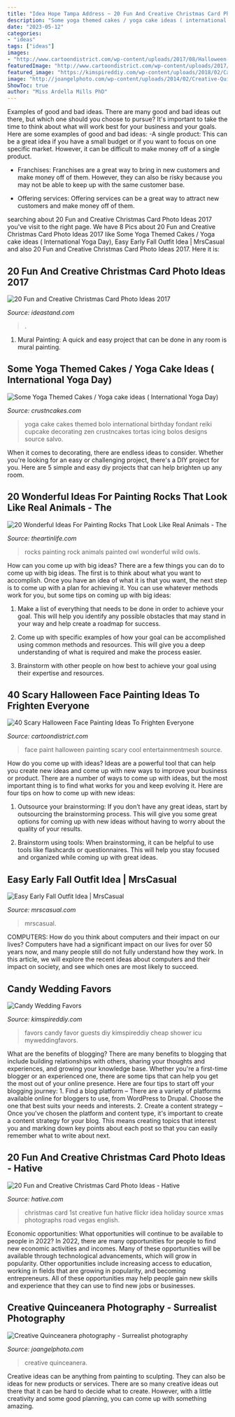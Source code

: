 ```yaml
---
title: "Idea Hope Tampa Address ~ 20 Fun And Creative Christmas Card Photo Ideas 2017"
description: "Some yoga themed cakes / yoga cake ideas ( international yoga day)"
date: "2023-05-12"
categories:
- "ideas"
tags: ["ideas"]
images:
- "http://www.cartoondistrict.com/wp-content/uploads/2017/08/Halloween-Face-Painting-Ideashalloween-face-paint.jpg"
featuredImage: "http://www.cartoondistrict.com/wp-content/uploads/2017/08/Halloween-Face-Painting-Ideashalloween-face-paint.jpg"
featured_image: "https://kimspireddiy.com/wp-content/uploads/2018/02/Candy-Wedding-Favors-1.jpg"
image: "http://joangelphoto.com/wp-content/uploads/2014/02/Creative-Quinceanera-photography-03.jpg"
ShowToc: true
author: "Miss Ardella Mills PhD"
---
```



Examples of good and bad ideas.
There are many good and bad ideas out there, but which one should you choose to pursue? It's important to take the time to think about what will work best for your business and your goals. Here are some examples of good and bad ideas: 
-A single product: This can be a great idea if you have a small budget or if you want to focus on one specific market. However, it can be difficult to make money off of a single product.

- Franchises: Franchises are a great way to bring in new customers and make money off of them. However, they can also be risky because you may not be able to keep up with the same customer base.

- Offering services: Offering services can be a great way to attract new customers and make money off of them.

	

		
searching about 20 Fun and Creative Christmas Card Photo Ideas 2017 you've visit to the right page. We have 8 Pics about 20 Fun and Creative Christmas Card Photo Ideas 2017 like Some Yoga Themed Cakes / Yoga cake ideas ( International Yoga Day), Easy Early Fall Outfit Idea | MrsCasual and also 20 Fun and Creative Christmas Card Photo Ideas 2017. Here it is:
		
    
## 20 Fun And Creative Christmas Card Photo Ideas 2017

<img loading=lazy src="https://ideastand.com/wp-content/uploads/2015/09/1-christmas-card-photo-ideas.jpg" onerror="this.onerror=null;this.src='https://tse1.mm.bing.net/th?id=OIP.bwZLfbRF7NIqyYcqYspJXQHaLy&amp;pid=15.1';" alt="20 Fun and Creative Christmas Card Photo Ideas 2017">

_Source: ideastand.com_

>. 

	

1. Mural Painting: A quick and easy project that can be done in any room is mural painting.

    
## Some Yoga Themed Cakes / Yoga Cake Ideas ( International Yoga Day)

<img loading=lazy src="http://www.crustncakes.com/blog/wp-content/uploads/2015/06/660caabdc9174dd695c98ac0b3f9d9fb.jpg" onerror="this.onerror=null;this.src='https://tse3.mm.bing.net/th?id=OIP.9RUzdiEGpZcolbnL-nh1gAHaJ3&amp;pid=15.1';" alt="Some Yoga Themed Cakes / Yoga cake ideas ( International Yoga Day)">

_Source: crustncakes.com_

>yoga cake cakes themed bolo international birthday fondant reiki cupcake decorating zen crustncakes tortas icing bolos designs source salvo. 

	

When it comes to decorating, there are endless ideas to consider. Whether you're looking for an easy or challenging project, there's a DIY project for you. Here are 5 simple and easy diy projects that can help brighten up any room.

    
## 20 Wonderful Ideas For Painting Rocks That Look Like Real Animals - The

<img loading=lazy src="http://theartinlife.com/wp-content/uploads/2016/09/c6cfe9caaad4803d39077e390f4175b3.jpg" onerror="this.onerror=null;this.src='https://tse1.mm.bing.net/th?id=OIP.ocB3slVXjtfrHrgruXGxQAHaLH&amp;pid=15.1';" alt="20 Wonderful Ideas For Painting Rocks That Look Like Real Animals - The">

_Source: theartinlife.com_

>rocks painting rock animals painted owl wonderful wild owls. 

	

How can you come up with big ideas?
There are a few things you can do to come up with big ideas. The first is to think about what you want to accomplish. Once you have an idea of what it is that you want, the next step is to come up with a plan for achieving it. You can use whatever methods work for you, but some tips on coming up with big ideas:
1. Make a list of everything that needs to be done in order to achieve your goal. This will help you identify any possible obstacles that may stand in your way and help create a roadmap for success.

2. Come up with specific examples of how your goal can be accomplished using common methods and resources. This will give you a deep understanding of what is required and make the process easier.

3. Brainstorm with other people on how best to achieve your goal using their expertise and resources.

    
## 40 Scary Halloween Face Painting Ideas To Frighten Everyone

<img loading=lazy src="http://www.cartoondistrict.com/wp-content/uploads/2017/08/Halloween-Face-Painting-Ideashalloween-face-paint.jpg" onerror="this.onerror=null;this.src='https://tse2.mm.bing.net/th?id=OIP.8apaYEQd6rsg1DR72ckrNQHaKX&amp;pid=15.1';" alt="40 Scary Halloween Face Painting Ideas To Frighten Everyone">

_Source: cartoondistrict.com_

>face paint halloween painting scary cool entertainmentmesh source. 

	

How do you come up with ideas?
Ideas are a powerful tool that can help you create new ideas and come up with new ways to improve your business or product. There are a number of ways to come up with ideas, but the most important thing is to find what works for you and keep evolving it. Here are four tips on how to come up with new ideas:
1. Outsource your brainstorming: If you don’t have any great ideas, start by outsourcing the brainstorming process. This will give you some great options for coming up with new ideas without having to worry about the quality of your results.

2. Brainstorm using tools: When brainstorming, it can be helpful to use tools like flashcards or questionnaires. This will help you stay focused and organized while coming up with great ideas.


    
## Easy Early Fall Outfit Idea | MrsCasual

<img loading=lazy src="http://mrscasual.com/wp-content/uploads/2017/08/Early-Fall-outfit-5.jpg" onerror="this.onerror=null;this.src='https://tse3.mm.bing.net/th?id=OIP.36uCM_U7m4LQjFz12IRaugHaJ4&amp;pid=15.1';" alt="Easy Early Fall Outfit Idea | MrsCasual">

_Source: mrscasual.com_

>mrscasual. 

	

COMPUTERS: How do you think about computers and their impact on our lives?
Computers have had a significant impact on our lives for over 50 years now, and many people still do not fully understand how they work. In this article, we will explore the recent ideas about computers and their impact on society, and see which ones are most likely to succeed.

    
## Candy Wedding Favors

<img loading=lazy src="https://kimspireddiy.com/wp-content/uploads/2018/02/Candy-Wedding-Favors-1.jpg" onerror="this.onerror=null;this.src='https://tse1.mm.bing.net/th?id=OIP.VzkoD7uLHV-mZqUbAM1wSwHaPH&amp;pid=15.1';" alt="Candy Wedding Favors">

_Source: kimspireddiy.com_

>favors candy favor guests diy kimspireddiy cheap shower icu myweddingfavors. 

	

What are the benefits of blogging?
There are many benefits to blogging that include building relationships with others, sharing your thoughts and experiences, and growing your knowledge base. Whether you're a first-time blogger or an experienced one, there are some tips that can help you get the most out of your online presence. Here are four tips to start off your blogging journey: 1. Find a blog platform – There are a variety of platforms available online for bloggers to use, from WordPress to Drupal. Choose the one that best suits your needs and interests. 2. Create a content strategy – Once you've chosen the platform and content type, it's important to create a content strategy for your blog. This means creating topics that interest you and marking down key points about each post so that you can easily remember what to write about next. 
    
## 20 Fun And Creative Christmas Card Photo Ideas - Hative

<img loading=lazy src="https://hative.com/wp-content/uploads/2014/11/christmas-card-photo-ideas/13-christmas-card-photo-ideas.jpg" onerror="this.onerror=null;this.src='https://tse2.mm.bing.net/th?id=OIP.2O-MYaYYNL2BX3AUx4QvcwHaLG&amp;pid=15.1';" alt="20 Fun and Creative Christmas Card Photo Ideas - Hative">

_Source: hative.com_

>christmas card 1st creative fun hative flickr idea holiday source xmas photographs road vegas english. 

	

Economic opportunities: What opportunities will continue to be available to people in 2022?
In 2022, there are many opportunities for people to find new economic activities and incomes. Many of these opportunities will be available through technological advancements, which will grow in popularity. Other opportunities include increasing access to education, working in fields that are growing in popularity, and becoming entrepreneurs. All of these opportunities may help people gain new skills and experience that they can use to find new jobs or businesses.

    
## Creative Quinceanera Photography - Surrealist Photography

<img loading=lazy src="http://joangelphoto.com/wp-content/uploads/2014/02/Creative-Quinceanera-photography-03.jpg" onerror="this.onerror=null;this.src='https://tse3.mm.bing.net/th?id=OIP.lQgxo53Rn38KUp4OkOopugHaEs&amp;pid=15.1';" alt="Creative Quinceanera photography - Surrealist photography">

_Source: joangelphoto.com_

>creative quinceanera. 

	

Creative ideas can be anything from painting to sculpting. They can also be ideas for new products or services. There are so many creative ideas out there that it can be hard to decide what to create. However, with a little creativity and some good planning, you can come up with something amazing.


